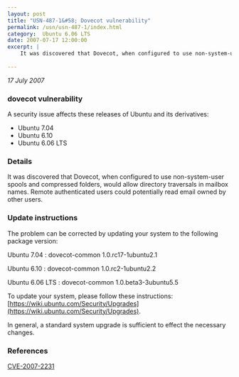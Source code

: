 ```yaml
---
layout: post
title: "USN-487-1&#58; Dovecot vulnerability"
permalink: /usn/usn-487-1/index.html
category:  Ubuntu 6.06 LTS
date: 2007-07-17 12:00:00
excerpt: |
    It was discovered that Dovecot, when configured to use non-system-user spools and compressed folders, would allow directory traversals in mailbox names.  Remote authenticated users could potentially read email owned by other users.
    
--- 
```

 
 

*17 July 2007*

### dovecot vulnerability

A security issue affects these releases of Ubuntu and its derivatives:

* Ubuntu 7.04
* Ubuntu 6.10
* Ubuntu 6.06 LTS

### Details

It was discovered that Dovecot, when configured to use non-system-user spools and compressed folders, would allow directory traversals in mailbox names. Remote authenticated users could potentially read email owned by other users.

### Update instructions

The problem can be corrected by updating your system to the following package version:

Ubuntu 7.04
 : dovecot-common <span>1.0.rc17-1ubuntu2.1</span>

Ubuntu 6.10
 : dovecot-common <span>1.0.rc2-1ubuntu2.2</span>

Ubuntu 6.06 LTS
 : dovecot-common <span>1.0.beta3-3ubuntu5.5</span>

To update your system, please follow these instructions: [https://wiki.ubuntu.com/Security/Upgrades](https://wiki.ubuntu.com/Security/Upgrades).

In general, a standard system upgrade is sufficient to effect the necessary changes.

### References

 
 [CVE-2007-2231](http://people.ubuntu.com/~ubuntu-security/cve/CVE-2007-2231)
 

